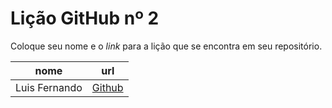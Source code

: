 # Lição GitHub nº 2

Coloque seu nome e o *link* para a lição que se encontra em seu repositório.

nome | url
--- | ---
Luis Fernando | [Github](https://github.com/fernando-lluis/texto-markdown/blob/main/README.md)
